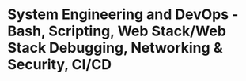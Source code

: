 # System Engineering and DevOps - Bash, Scripting, Web Stack/Web Stack Debugging, Networking & Security, CI/CD

